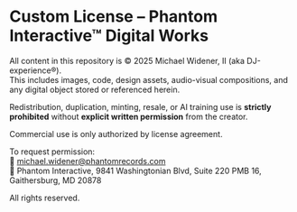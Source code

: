 # Custom License – Phantom Interactive™ Digital Works

All content in this repository is © 2025 Michael Widener, II (aka DJ-experience®).  
This includes images, code, design assets, audio-visual compositions, and any digital object stored or referenced herein.

Redistribution, duplication, minting, resale, or AI training use is **strictly prohibited** without **explicit written permission** from the creator.

Commercial use is only authorized by license agreement.

To request permission:  
📧 michael.widener@phantomrecords.com  
📍 Phantom Interactive, 9841 Washingtonian Blvd, Suite 220 PMB 16, Gaithersburg, MD 20878

All rights reserved.

